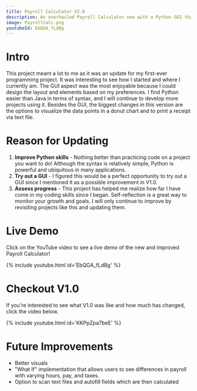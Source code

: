 ```yaml
---
title: Payroll Calculator V2.0
description: An overhauled Payroll Calculator now with a Python GUI that can render a chart and print a receipt via text file.
image: PayrollCalc.png
youtubeId: EbQGA_fLdBg
---
```


<link rel="stylesheet" type="text/css" href="video-embed.css">


# Intro

This project meant a lot to me as it was an update for my first-ever programming project. It was interesting to see how I started and where I currently am. The GUI aspect was the most enjoyable because I could design the layout and elements based on my preferences. I find Python easier than Java in terms of syntax, and I will continue to develop more projects using it. Besides the GUI, the biggest changes in this version are the options to visualize the data points in a donut chart and to print a receipt via text file. 

# Reason for Updating

1. **Improve Python skills** - Nothing better than practicing code on a project you want to do! Although the syntax is relatively simple, Python is powerful and ubiquitous in many applications. 
1. **Try out a GUI** - I figured this would be a perfect opportunity to try out a GUI since I mentioned it as a possible improvement in V1.0. 
1. **Assess progress** - This project has helped me realize how far I have come in my coding skills since I began. Self-reflection is a great way to monitor your growth and goals. I will only continue to improve by revisiting projects like this and updating them.

# Live Demo
Click on the YouTube video to see a live demo of the new and improved Payroll Calculator!

{% include youtube.html id='EbQGA_fLdBg' %}

# Checkout V1.0
If you're interested to see what V1.0 was like and how much has changed, click the video below. 

{% include youtube.html id='KKPpZpa7beE' %}

# Future Improvements

* Better visuals
* "What If" implementation that allows users to see differences in payroll with varying hours, pay, and taxes.
* Option to scan text files and autofill fields which are then calculated

